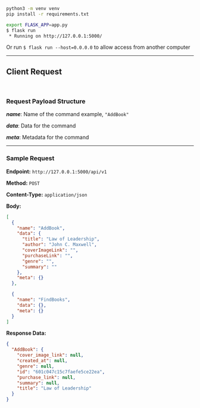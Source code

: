 ```sh
python3 -m venv venv
pip install -r requirements.txt

export FLASK_APP=app.py
$ flask run
 * Running on http://127.0.0.1:5000/

```

Or run `$ flask run --host=0.0.0.0` to allow access from another computer

---

## Client Request

<br>

### Request Payload Structure

_**name**_: Name of the command example, `"AddBook"`

_**data**_: Data for the command

_**meta**_: Metadata for the command

---

### Sample Request

**Endpoint:** `http://127.0.0.1:5000/api/v1`

**Method:** `POST`

**Content-Type:** `application/json`

**Body:**

```json
[
  {
    "name": "AddBook",
    "data": {
      "title": "Law of Leadership",
      "author": "John C. Maxwell",
      "coverImageLink": "",
      "purchaseLink": "",
      "genre": "",
      "summary": ""
    },
    "meta": {}
  },

  {
    "name": "FindBooks",
    "data": {},
    "meta": {}
  }
]
```

**Response Data:**

```json
{
  "AddBook": {
    "cover_image_link": null,
    "created_at": null,
    "genre": null,
    "id": "601c047c15c7faefe5ce22ea",
    "purchase_link": null,
    "summary": null,
    "title": "Law of Leadership"
  }
}
```
